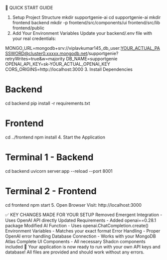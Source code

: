 🚀 QUICK START GUIDE
1. Setup Project Structure
mkdir supportgenie-ai
cd supportgenie-ai
mkdir frontend backend
mkdir -p frontend/src/components/ui frontend/src/lib frontend/public
2. Add Your Environment Variables
Update your backend/.env file with your real credentials:

MONGO_URL=mongodb+srv://viplavkumar145_db_user:YOUR_ACTUAL_PASSWORD@cluster0.xxxxx.mongodb.net/supportgenie?retryWrites=true&w=majority
DB_NAME=supportgenie
OPENAI_API_KEY=sk-YOUR_ACTUAL_OPENAI_KEY
CORS_ORIGINS=http://localhost:3000
3. Install Dependencies
# Backend
cd backend
pip install -r requirements.txt

# Frontend
cd ../frontend
npm install
4. Start the Application
# Terminal 1 - Backend
cd backend
uvicorn server:app --reload --port 8001

# Terminal 2 - Frontend
cd frontend
npm start
5. Open Browser
Visit: http://localhost:3000

✅ KEY CHANGES MADE FOR YOUR SETUP
Removed Emergent Integration - Uses OpenAI API directly
Updated Requirements - Added openai==0.28.1 package
Modified AI Function - Uses openai.ChatCompletion.create()
Environment Variables - Matches your exact format
Error Handling - Proper OpenAI error handling
Database Connection - Works with your MongoDB Atlas
Complete UI Components - All necessary Shadcn components included
🎉 Your application is now ready to run with your own API keys and database! All files are provided and should work without any errors.
